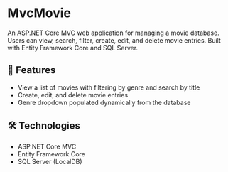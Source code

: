 # MvcMovie 

An ASP.NET Core MVC web application for managing a movie database. Users can view, search, filter, create, edit, and delete movie entries. Built with Entity Framework Core and SQL Server.

## 🚀 Features

- View a list of movies with filtering by genre and search by title
- Create, edit, and delete movie entries
- Genre dropdown populated dynamically from the database

## 🛠️ Technologies

- ASP.NET Core MVC
- Entity Framework Core
- SQL Server (LocalDB)
